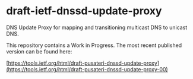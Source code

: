 # draft-ietf-dnssd-update-proxy
DNS Update Proxy for mapping and transitioning multicast DNS to unicast DNS.

This repository contains a Work in Progress. The most recent published version can be found here:

[https://tools.ietf.org/html/draft-pusateri-dnssd-update-proxy](https://tools.ietf.org/html/draft-pusateri-dnssd-update-proxy-00)

